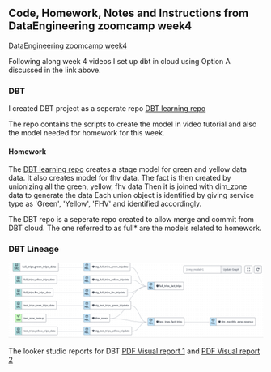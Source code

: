 ## Code, Homework, Notes and Instructions from DataEngineering zoomcamp week4

[DataEngineering zoomcamp week4](https://github.com/DataTalksClub/data-engineering-zoomcamp/tree/main/04-analytics-engineering) 
<br/>

Following along week 4 videos I set up dbt in cloud using Option A discussed in the link above. 

### DBT
I created DBT project as a seperate repo [DBT learning repo](https://github.com/amohan601/dataengineering-dbt)

The repo contains the scripts to create the model in video tutorial and also the model needed for homework for this week. 

#### Homework
The [DBT learning repo](https://github.com/amohan601/dataengineering-dbt)  creates a stage model for green and yellow data data. It also creates model for fhv data. The fact is then created by unionizing all the green, yellow, fhv data
Then it is joined with dim_zone data to generate the data
Each union object is identified by giving service type as 'Green', 'Yellow', 'FHV' and identified accordingly.

The DBT repo is a seperate repo created to allow merge and commit from DBT cloud. The one referred to as full* are the models related to homework. 

### DBT Lineage

![DBT Lineage](./DBTModel%20Lineage.png "Title")

The looker studio reports for DBT [PDF Visual report 1](/full_trips.pdf) and [PDF Visual report 2](/full_trips_version2.pdf)

